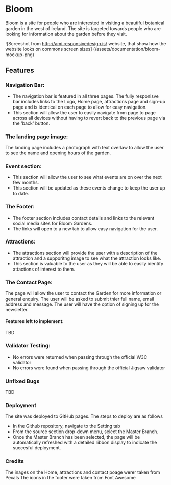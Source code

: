 # Bloom

Bloom is a site for people who are interested in visiting a beautiful botanical garden in the west of Ireland. 
The site is targeted towards people who are looking for information about the garden before they visit.

![Screeshot from http://ami.responsivedesign.is/ website, that show how the website looks on commons screen sizes] (/assets/documentation/bloom-mockup-png)

## Features

### Navigation Bar:
* The navigation bar is featured in all three pages. The fully responisve bar includes links to the Logo, Home page, attractions page and sign-up page and is identical on each page to allow for easy navigation.
* This section will allow the user to easily navigate from page to page across all devices without having to revert back to the previous page via the 'back' button.

### The landing page image:
The landing page includes a photograph with text overlaw to allow the user to see the name and opening hours of the garden.

### Event section:
* This section will allow the user to see what events are on over the next few months. 
* This section will be updated as these events change to keep the user up to date.

### The Footer:
* The footer section includes contact details and links to the relevant social media sites for Bloom Gardens.
* The links will open to a new tab to allow easy navigation for the user.

### Attractions:
* The attractions section will provide the user with a description of the attraction and a supporitng image to see what the attraction looks like.
* This section is valuable to the user as they will be able to easily identify attactions of interest to them.

### The Contact Page:
The page will allow the user to contact the Garden for more information or general enquiry. The user will be asked to submit thier full name, email address and message. The user will have the option of signing up for the newsletter. 

#### Features left to implement:
TBD

### Validator Testing:
* No errors were returned when passing through the official W3C validator
* No errors were found when passing through the official Jigsaw validator

### Unfixed Bugs
TBD


### Deployment
The site was deployed to GitHub pages. The steps to deploy are as follows
* In the Github repository, navigate to the Setting tab
* From the source section drop-down menu, select the Master Branch.
* Once the Master Branch has been selected, the page will be automatically refreshed with a detailed ribbon display to indicate the succesful deployment.

### Credits
The inages on the Home, attractions and contact poage werer taken from Pexals
The icons in the footer were taken from Font Awesome
